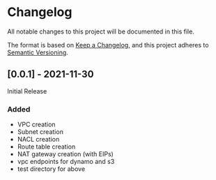 # Changelog
All notable changes to this project will be documented in this file.

The format is based on [Keep a Changelog](https://keepachangelog.com/en/1.0.0/),
and this project adheres to [Semantic Versioning](https://semver.org/spec/v2.0.0.html).

## [0.0.1] - 2021-11-30
Initial Release
### Added
- VPC creation
- Subnet creation
- NACL creation
- Route table creation
- NAT gateway creation (with EIPs)
- vpc endpoints for dynamo and s3
- test directory for above
